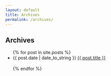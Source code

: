 ```yaml
---
layout: default
title: Archives
permalink: /archives/
---
```

<h2>Archives</h2>
<div id="post_links">
	<ul>
	{% for post in site.posts %}
	<li><span>{{ post.date | date_to_string }}</span> <a  href="{{ post.url }}">{{ post.title }}</a></li><br>
	{% endfor %}
	</ul>
</div>
